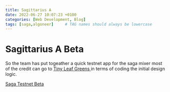 ```yaml
---
title: Sagittarius A
date: 2022-06-27 10:07:23 +0100
categories: [Web Development, Blog]
tags: [saga,algoneer]     # TAG names should always be lowercase
---
```

# Sagittarius A Beta
So the team has put togeather a quick testnet app for the saga mixer most of the credit can go to [Tiny Leaf Greens ](https://www.tinyleafgreens.com/)
in terms of coding the initial design logic.

[Saga Testnet Beta]()